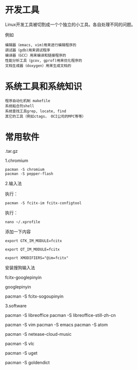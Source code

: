 # 开发工具 #

Linux开发工具被切割成一个个独立的小工具。各自处理不同的问题。

例如

	编辑器（emacs, vim)用来进行编辑程序的
	调试器（gdb)用来调试程序
	编译器（GCC）用来编译和链接程序的
	性能分析工具（gcov, gprof)用来优化程序的
	文档生成器（doxygen）用来生成文档的

# 系统工具和系统知识 #

	程序自动化机制 makefile
	系统粘合剂shell
	系统查找工具grep, locate, find
	其它的工具（例如ctags， OCI公司的MPC等等）

# 常用软件 #

.tar.gz

1.chromium

	pacman -S chromium
	pacman -S pepper-flash

2.输入法

执行：

	pacman -S fcitx-im fcitx-configtool

执行：

	nano ~/.xprofile

添加一下内容

	export GTK_IM_MODULE=fcitx

	export QT_IM_MODULE=fcitx

	export XMODIFIERS="@im=fcitx"

安装搜狗输入法

fcitx-googlepinyin

googlepinyin

pacman -S fcitx-sogoupinyin

3.software

pacman -S libreoffice
pacman -S libreoffice-still-zh-cn

pacman -S vim
pacman -S emacs
pacman -S atom

pacman -S netease-cloud-music

pacman -S vlc

pacman -S uget

pacman -S goldendict
